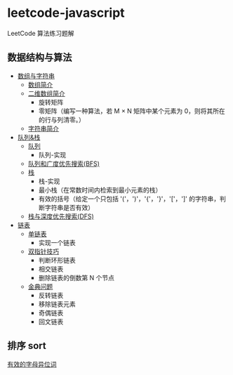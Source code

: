 # leetcode-javascript

LeetCode 算法练习题解

## 数据结构与算法

- [数组与字符串](https://github.com/lazyken/leetcode-practice/tree/master/%E6%95%B0%E6%8D%AE%E7%BB%93%E6%9E%84/leetCode%E7%89%88/1.%E6%95%B0%E7%BB%84%E5%92%8C%E5%AD%97%E7%AC%A6%E4%B8%B2)
  - [数组简介](https://github.com/lazyken/leetcode-practice/blob/master/%E6%95%B0%E6%8D%AE%E7%BB%93%E6%9E%84/leetCode%E7%89%88/1.%E6%95%B0%E7%BB%84%E5%92%8C%E5%AD%97%E7%AC%A6%E4%B8%B2/1.%E6%95%B0%E7%BB%84%E7%AE%80%E4%BB%8B.md)
  - [二维数组简介](https://github.com/lazyken/leetcode-practice/blob/master/%E6%95%B0%E6%8D%AE%E7%BB%93%E6%9E%84/leetCode%E7%89%88/1.%E6%95%B0%E7%BB%84%E5%92%8C%E5%AD%97%E7%AC%A6%E4%B8%B2/2.%E4%BA%8C%E7%BB%B4%E6%95%B0%E7%BB%84%E7%AE%80%E4%BB%8B.md)
    - 旋转矩阵
    - 零矩阵（编写一种算法，若 M × N 矩阵中某个元素为 0，则将其所在的行与列清零。）
  - [字符串简介](https://github.com/lazyken/leetcode-practice/blob/master/%E6%95%B0%E6%8D%AE%E7%BB%93%E6%9E%84/leetCode%E7%89%88/1.%E6%95%B0%E7%BB%84%E5%92%8C%E5%AD%97%E7%AC%A6%E4%B8%B2/3.%E5%AD%97%E7%AC%A6%E4%B8%B2%E7%AE%80%E4%BB%8B.md)
- [队列&栈](https://github.com/lazyken/leetcode-practice/tree/master/%E6%95%B0%E6%8D%AE%E7%BB%93%E6%9E%84/leetCode%E7%89%88/2.%E9%98%9F%E5%88%97%26%E6%A0%88)
  - [队列](https://github.com/lazyken/leetcode-practice/blob/master/%E6%95%B0%E6%8D%AE%E7%BB%93%E6%9E%84/leetCode%E7%89%88/2.%E9%98%9F%E5%88%97%26%E6%A0%88/1.%E9%98%9F%E5%88%97.md)
    - 队列-实现
  - [队列和广度优先搜索(BFS)](<https://github.com/lazyken/leetcode-practice/blob/master/%E6%95%B0%E6%8D%AE%E7%BB%93%E6%9E%84/leetCode%E7%89%88/2.%E9%98%9F%E5%88%97%26%E6%A0%88/2.%E9%98%9F%E5%88%97%E5%92%8C%E5%B9%BF%E5%BA%A6%E4%BC%98%E5%85%88%E6%90%9C%E7%B4%A2(BFS).md>)
  - [栈](https://github.com/lazyken/leetcode-practice/blob/master/%E6%95%B0%E6%8D%AE%E7%BB%93%E6%9E%84/leetCode%E7%89%88/2.%E9%98%9F%E5%88%97%26%E6%A0%88/3.%E6%A0%88.md)
    - 栈-实现
    - 最小栈（在常数时间内检索到最小元素的栈）
    - 有效的括号（给定一个只包括 '('，')'，'{'，'}'，'['，']' 的字符串，判断字符串是否有效）
  - [栈与深度优先搜索(DFS)](<https://github.com/lazyken/leetcode-practice/blob/master/%E6%95%B0%E6%8D%AE%E7%BB%93%E6%9E%84/leetCode%E7%89%88/2.%E9%98%9F%E5%88%97%26%E6%A0%88/4.%E6%A0%88%E4%B8%8E%E6%B7%B1%E5%BA%A6%E4%BC%98%E5%85%88%E6%90%9C%E7%B4%A2(DFS).md>)
- [链表](https://github.com/lazyken/leetcode-practice/tree/master/%E6%95%B0%E6%8D%AE%E7%BB%93%E6%9E%84/leetCode%E7%89%88/3.%E9%93%BE%E8%A1%A8)
  - [单链表](https://github.com/lazyken/leetcode-practice/blob/master/%E6%95%B0%E6%8D%AE%E7%BB%93%E6%9E%84/leetCode%E7%89%88/3.%E9%93%BE%E8%A1%A8/1.%E5%8D%95%E9%93%BE%E8%A1%A8.md)
    - 实现一个链表
  - [双指针技巧](https://github.com/lazyken/leetcode-practice/blob/master/%E6%95%B0%E6%8D%AE%E7%BB%93%E6%9E%84/leetCode%E7%89%88/3.%E9%93%BE%E8%A1%A8/2.%E5%8F%8C%E6%8C%87%E9%92%88%E6%8A%80%E5%B7%A7.md)
    - 判断环形链表
    - 相交链表
    - 删除链表的倒数第 N 个节点
  - [金典问题](https://github.com/lazyken/leetcode-practice/blob/master/%E6%95%B0%E6%8D%AE%E7%BB%93%E6%9E%84/leetCode%E7%89%88/3.%E9%93%BE%E8%A1%A8/3.%E9%87%91%E5%85%B8%E9%97%AE%E9%A2%98.md)
    - 反转链表
    - 移除链表元素
    - 奇偶链表
    - 回文链表

## 排序 sort

[有效的字母异位词](https://github.com/lazyken/leetcode-javascript/blob/master/%E6%8E%92%E5%BA%8Fsort/%E6%9C%89%E6%95%88%E7%9A%84%E5%AD%97%E6%AF%8D%E5%BC%82%E4%BD%8D%E8%AF%8D.js)

